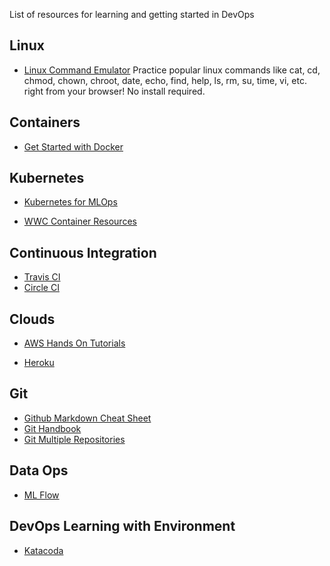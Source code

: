 List of resources for learning and getting started in DevOps

## Linux

* [Linux Command Emulator](https://www.askvg.com/pc-emulator-test-and-learn-linux-commands-in-web-browser/)
Practice popular linux commands like cat, cd, chmod, chown, chroot, date, echo, find, help, ls, rm, su, time, vi, etc. right from your browser! No install required.


## Containers

* [Get Started with Docker](https://docs.docker.com/get-started/)

## Kubernetes
* [Kubernetes for MLOps](https://twimlai.com/kubernetes-ebook/)

* [WWC Container Resources](https://drive.google.com/drive/u/0/folders/1TiydoZmJGNJN_rmsOWug9umOl0z7ZLqc)


## Continuous Integration

* [Travis CI](https://docs.travis-ci.com/user/tutorial/)
* [Circle CI](https://circleci.com/docs/2.0/getting-started/)

## Clouds

* [AWS Hands On Tutorials](https://aws.amazon.com/getting-started/hands-on/)

* [Heroku](https://devcenter.heroku.com/start)

## Git
* [Github Markdown Cheat Sheet](https://github.com/adam-p/markdown-here/wiki/Markdown-Cheatsheet#links)
* [Git Handbook](https://guides.github.com/introduction/git-handbook/)
* [Git Multiple Repositories](https://www.perforce.com/blog/vcs/managing-multiple-git-repositories#:~:text=When%20to%20Use%20Multiple%20Git,only%20way%20to%20work%20efficiently)

## Data Ops
* [ML Flow](https://mlflow.org/)

## DevOps Learning with Environment
* [Katacoda](https://www.katacoda.com/)
